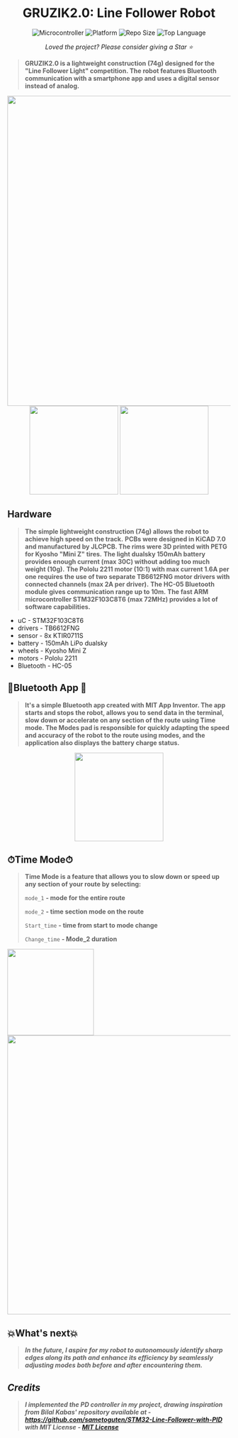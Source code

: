 <h1 align="center">GRUZIK2.0: Line Follower Robot</h1>

<div align="center">

![Microcontroller](https://img.shields.io/badge/uC-STM32F103C8T6-white) ![Platform](https://img.shields.io/badge/Platform-STM32cubeIDE-darkcyan) ![Repo Size](https://img.shields.io/github/repo-size/NYDEREK/LineFollower_GRUZIK2.0-light) ![Top Language](https://img.shields.io/github/languages/top/NYDEREK/LineFollower_GRUZIK2.0-light)

<i>Loved the project? Please consider giving a Star ⭐️</i>

</div>

> **GRUZIK2.0 is a lightweight construction (74g) designed for the "Line Follower Light" competition. The robot features Bluetooth communication with a smartphone app and uses a digital sensor instead of analog.**



<div align="center">
  <img src="https://github.com/NYDEREK/LineFollower_GRUZIK2.0-light/assets/112076828/d8667eea-0bfd-4122-b87a-0607b21cf01d" width="700"/>
</div>

<div align="center">
  <img src="https://github.com/NYDEREK/LineFollower_GRUZIK2.0-light/assets/112076828/cc9ef9be-4f86-4d7e-9cb8-3dfb1e909219" width="200"/>
  <img src="https://github.com/NYDEREK/LineFollower_GRUZIK2.0-light/assets/112076828/866b5c15-49d2-4b8d-b6d8-adb2939a8c52" width="200"/>
</div>

## Hardware

> **The simple lightweight construction (74g) allows the robot to achieve high speed on the track.**
> **PCBs were designed in KiCAD 7.0 and manufactured by JLCPCB. The rims were 3D printed with PETG for Kyosho "Mini Z" tires.**
> **The light dualsky 150mAh battery provides enough current (max 30C) without adding too much weight (10g).**
> **The Pololu 2211 motor (10:1) with max current 1.6A per one requires the use of two separate TB6612FNG motor drivers with connected channels (max 2A per driver).**
> **The HC-05 Bluetooth module gives communication range up to 10m.**
> **The fast ARM microcontroller STM32F103C8T6 (max 72MHz) provides a lot of software capabilities.**

- uC - STM32F103C8T6
- drivers - TB6612FNG
- sensor - 8x KTIR0711S
- battery - 150mAh LiPo dualsky
- wheels - Kyosho Mini Z
- motors - Pololu 2211
- Bluetooth - HC-05

## 📱Bluetooth App 📱

> **It's a simple Bluetooth app created with MIT App Inventor. The app starts and stops the robot, allows you to send data in the terminal, slow down or accelerate on any section of the route using Time mode. The Modes pad is responsible for quickly adapting the speed and accuracy of the robot to the route using modes, and the application also displays the battery charge status.**

<div align="center">
  <img src="https://github.com/NYDEREK/LineFollower_GRUZIK2.0-light/assets/112076828/99308187-04be-49ce-bf4d-46ec42ed3cef" width="200"/>
</div>

## ⏱Time Mode⏱
> **Time Mode is a feature that allows you to slow down or speed up any section of your route by selecting:**
>
> `mode_1` **- mode for the entire route**
>
> `mode_2` **- time section mode on the route**
>
> `Start_time` **- time from start to mode change**
>
> `Change_time` **- Mode_2 duration**

<img src="https://github.com/NYDEREK/LineFollower_GRUZIK2.0-light/assets/112076828/f31179b3-dcbc-4551-86c7-9655d86f9fea" width="195"/><img src="https://github.com/NYDEREK/LineFollower_GRUZIK2.0-light/assets/112076828/6e4534ce-c543-4864-8fb3-f4f834b6377c" width="630"/>

## 💥What's next💥
> <i>**In the future, I aspire for my robot to autonomously identify sharp edges along its path and enhance its efficiency by seamlessly adjusting modes both before and after encountering them.**<i>

## Credits

> <i>**I implemented the PD controller in my project, drawing inspiration from Bilal Kabas' repository available at - https://github.com/sametoguten/STM32-Line-Follower-with-PID with MIT License - [MIT License](LICENSE)**<i>
